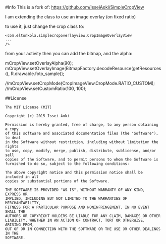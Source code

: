#Info
This is a fork of: https://github.com/IsseiAoki/SimpleCropView

I am extending the class to use an image overlay (on fixed ratio)

to use it, just change the crop class to:

    <com.eltonkola.simplecropoverlayview.CropImageOverlayView
    ...
    />

from your activity then you can add the bitmap, and the alpha:

   mCropView.setOverlayAlpha(90);
   mCropView.setOverlayImage(BitmapFactory.decodeResource(getResources(), R.drawable.foto_sample));

   //mCropView.setCropMode(CropImageView.CropMode.RATIO_CUSTOM);
   //mCropView.setCustomRatio(100, 100);

##License
```
The MIT License (MIT)

Copyright (c) 2015 Issei Aoki

Permission is hereby granted, free of charge, to any person obtaining a copy
of this software and associated documentation files (the "Software"), to deal
in the Software without restriction, including without limitation the rights
to use, copy, modify, merge, publish, distribute, sublicense, and/or sell
copies of the Software, and to permit persons to whom the Software is
furnished to do so, subject to the following conditions:

The above copyright notice and this permission notice shall be included in all
copies or substantial portions of the Software.

THE SOFTWARE IS PROVIDED "AS IS", WITHOUT WARRANTY OF ANY KIND, EXPRESS OR
IMPLIED, INCLUDING BUT NOT LIMITED TO THE WARRANTIES OF MERCHANTABILITY,
FITNESS FOR A PARTICULAR PURPOSE AND NONINFRINGEMENT. IN NO EVENT SHALL THE
AUTHORS OR COPYRIGHT HOLDERS BE LIABLE FOR ANY CLAIM, DAMAGES OR OTHER
LIABILITY, WHETHER IN AN ACTION OF CONTRACT, TORT OR OTHERWISE, ARISING FROM,
OUT OF OR IN CONNECTION WITH THE SOFTWARE OR THE USE OR OTHER DEALINGS IN THE
SOFTWARE.
```
